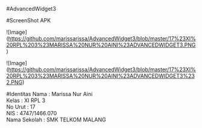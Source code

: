 #AdvancedWidget3

#ScreenShot APK

![Image] (https://github.com/marissarissa/AdvancedWidget3/blob/master/17%23XI%20RPL%203%23MARISSA%20NUR%20AINI%23ADVANCEDWIDGET3.PNG)

![Image] (https://github.com/marissarissa/AdvancedWidget3/blob/master/17%23XI%20RPL%203%23MARISSA%20NUR%20AINI%23ADVANCEDWIDGET3%232.PNG)

#Identitas
Nama : Marissa Nur Aini <br>
Kelas : XI RPL 3 <br>
No Urut : 17 <br>
NIS : 4747/1466.070 <br>
Nama Sekolah : SMK TELKOM MALANG <br>
